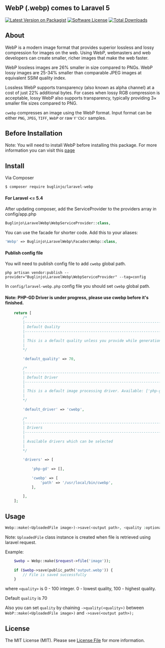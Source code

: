 ## WebP (.webp) comes to Laravel 5

[![Latest Version on Packagist][ico-version]][link-packagist]
[![Software License][ico-license]](LICENSE.md)
[![Total Downloads][ico-downloads]][link-downloads]

## About

WebP is a modern image format that provides superior lossless and lossy compression for images on the web. Using WebP, webmasters and web developers can create smaller, richer images that make the web faster.

WebP lossless images are 26% smaller in size compared to PNGs. WebP lossy images are 25-34% smaller than comparable JPEG images at equivalent SSIM quality index.

Lossless WebP supports transparency (also known as alpha channel) at a cost of just 22% additional bytes. For cases when lossy RGB compression is acceptable, lossy WebP also supports transparency, typically providing 3× smaller file sizes compared to PNG.


`cwebp` compresses an image using the WebP format. Input format can be either `PNG`, `JPEG`, `TIFF`, `WebP` or raw `Y'CbCr` samples.

## Before Installation

Note: You will need to install WebP before installing this package. For more information you can visit this [page](https://developers.google.com/speed/webp/)

## Install

Via Composer

``` bash
$ composer require buglinjo/laravel-webp
```

#### For Laravel <= 5.4

After updating composer, add the ServiceProvider to the providers array in config/app.php
```php
Buglinjo\LaravelWebp\WebpServiceProvider::class,
```

You can use the facade for shorter code. Add this to your aliases:
```php
'Webp' => Buglinjo\LaravelWebp\Facades\Webp::class,
```

#### Publish config file

You will need to publish config file to add `cwebp` global path.

```
php artisan vendor:publish --provider="Buglinjo\LaravelWebp\WebpServiceProvider" --tag=config
```

In `config/laravel-webp.php` config file you should set `cwebp` global path.

#### Note: PHP-GD Driver is under progress, please use cwebp before it's finished.

``` php
    return [
        /*
        |--------------------------------------------------------------------------
        | Default Quality
        |--------------------------------------------------------------------------
        |
        | This is a default quality unless you provide while generation of the WebP
        |
        */
    
        'default_quality' => 70,
    
        /*
        |--------------------------------------------------------------------------
        | Default Driver
        |--------------------------------------------------------------------------
        |
        | This is a default image processing driver. Available: ['php-gd', 'cwebp']
        |
        */
    
        'default_driver' => 'cwebp',
    
        /*
        |--------------------------------------------------------------------------
        | Drivers
        |--------------------------------------------------------------------------
        |
        | Available drivers which can be selected
        |
        */
    
        'drivers' => [
    
            'php-gd' => [], 
    
            'cwebp' => [
                'path' => '/usr/local/bin/cwebp',
            ],
    
        ],
    ];
```

## Usage

``` php
Webp::make(<UploadedFile image>)->save(<output path>, <quality :optional>);
```
Note: `UploadedFile` class instance is created when file is retrieved using laravel request.

Example: 
``` php
    $webp = Webp::make($request->file('image'));
    
    if ($webp->save(public_path('output.webp')) {
        // File is saved successfully
    }    
```

where `<quality>` is 0 - 100 integer. 0 - lowest quality, 100 - highest quality.

Default `quality` is 70

Also you can set `quality` by chaining `->quality(<quality>)` between `WebP::make(<UploadedFile image>)` and `->save(<output path>);`

## License

The MIT License (MIT). Please see [License File](LICENSE.md) for more information.

[ico-version]: https://img.shields.io/packagist/v/buglinjo/laravel-webp.svg?style=flat-square
[ico-license]: https://img.shields.io/badge/license-MIT-brightgreen.svg?style=flat-square
[ico-downloads]: https://img.shields.io/packagist/dt/buglinjo/laravel-webp.svg?style=flat-square

[link-packagist]: https://packagist.org/packages/buglinjo/laravel-webp
[link-downloads]: https://packagist.org/packages/buglinjo/laravel-webp
[link-author]: https://github.com/buglinjo
